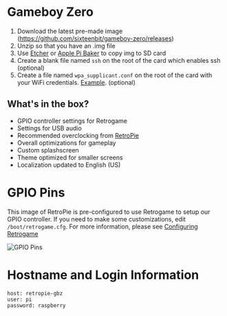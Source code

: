 # Gameboy Zero

1. Download the latest pre-made image (https://github.com/sixteenbit/gameboy-zero/releases)
1. Unzip so that you have an .img file
1. Use [Etcher](https://etcher.io/) or [Apple Pi Baker](https://www.tweaking4all.com/software/macosx-software/macosx-apple-pi-baker/) to copy img to SD card
1. Create a blank file named `ssh` on the root of the card which enables ssh (optional)
1. Create a file named `wpa_supplicant.conf` on the root of the card with your WiFi credentials. [Example](https://github.com/sixteenbit/gameboy-zero/blob/master/wpa_suplicant.conf). (optional)

## What's in the box?

* GPIO controller settings for Retrogame
* Settings for USB audio
* Recommended overclocking from [RetroPie](https://retropie.org.uk/docs/Overclocking/#raspberry-pi-zero)
* Overall optimizations for gameplay
* Custom splashscreen
* Theme optimized for smaller screens
* Localization updated to English (US)

# GPIO Pins

This image of RetroPie is pre-configured to use Retrogame to setup our GPIO controller. If you need to make some customizations, edit `/boot/retrogame.cfg`. For more information, please see [Configuring Retrogame](https://learn.adafruit.com/retro-gaming-with-raspberry-pi/configuring-retrogame)

![GPIO Pins](https://raw.githubusercontent.com/sixteenbit/gameboy-zero/master/img/GPIO.png "GPIO Pins")

# Hostname and Login Information

```
host: retropie-gbz
user: pi
password: raspberry
```
